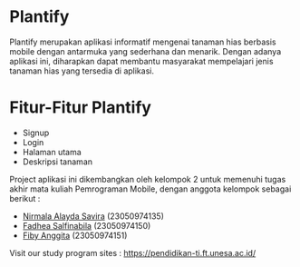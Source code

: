 # Plantify
Plantify merupakan aplikasi informatif mengenai tanaman hias berbasis mobile dengan antarmuka yang sederhana dan menarik. Dengan adanya aplikasi ini, diharapkan dapat membantu masyarakat mempelajari jenis tanaman hias yang tersedia di aplikasi.

# Fitur-Fitur Plantify
- Signup
- Login
- Halaman utama
- Deskripsi tanaman


Project aplikasi ini dikembangkan oleh kelompok 2 untuk memenuhi tugas akhir mata kuliah Pemrograman Mobile, 
dengan anggota kelompok sebagai berikut :
- [Nirmala Alayda Savira](https://github.com/nirmalayds) (23050974135)
- [Fadhea Salfinabila](https://github.com/dheaa126) (23050974150)
- [Fiby Anggita](https://github.com/Bygita) (23050974151)

Visit our study program sites :
https://pendidikan-ti.ft.unesa.ac.id/
